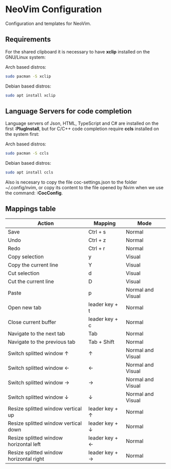 # NeoVim Configuration

Configuration and templates for NeoVim.

## Requirements

For the shared clipboard it is necessary to have **xclip** installed on the GNU/Linux system:

Arch based distros:

```bash
sudo pacman -S xclip
```

Debian based distros:

```bash
sudo apt install xclip
```

## Language Servers for code completion

Language servers of Json, HTML, TypeScript and C# are installed on the first **:PlugInstall**, but for C/C++ code completion require **ccls** installed on the system first:

Arch based distros:

```bash
sudo pacman -S ccls
```

Debian based distros:

```bash
sudo apt install ccls
```

Also is necesary to copy the file coc-settings.json to the folder ~/.config/nvim, or copy its content to the file opened by Nvim when we use the command: **:CocConfig**.

## Mappings table

| Action                                  | Mapping        | Mode              |
| --------------------------------------- | -------------- | ----------------- |
| Save                                    | Ctrl + s       | Normal            |
| Undo                                    | Ctrl + z       | Normal            |
| Redo                                    | Ctrl + r       | Normal            |
| Copy selection                          | y              | Visual            |
| Copy the current line                   | Y              | Visual            |
| Cut selection                           | d              | Visual            |
| Cut the current line                    | D              | Visual            |
| Paste                                   | p              | Normal and Visual |
| Open new tab                            | leader key + t | Normal            |
| Close current buffer                    | leader key + c | Normal            |
| Navigate to the next tab                | Tab            | Normal            |
| Navigate to the previous tab            | Tab + Shift    | Normal            |
| Switch splitted window ↑                | ↑              | Normal and Visual |
| Switch splitted window ←                | ←              | Normal and Visual |
| Switch splitted window →                | →              | Normal and Visual |
| Switch splitted window ↓                | ↓              | Normal and Visual |
| Resize splitted window vertical up      | leader key + ↑ | Normal            |
| Resize splitted window vertical down    | leader key + ↓ | Normal            |
| Resize splitted window horizontal left  | leader key + ← | Normal            |
| Resize splitted window horizontal right | leader key + → | Normal            |
